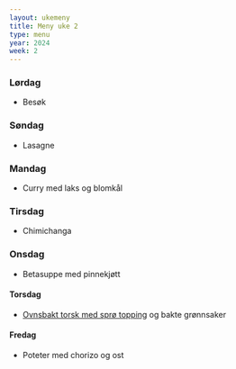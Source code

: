 ```yaml
---
layout: ukemeny
title: Meny uke 2
type: menu
year: 2024
week: 2
---
```


### Lørdag

- Besøk

### Søndag

- Lasagne

### Mandag

- Curry med laks og blomkål

### Tirsdag

- Chimichanga

### Onsdag

- Betasuppe med pinnekjøtt

#### Torsdag

- [Ovnsbakt torsk med sprø topping](https://www.godt.no/#!/oppskrift/8246/ovnsbakt-torsk-med-sproe-topping-kapers-og-sitronsmoer) og bakte grønnsaker

#### Fredag

- Poteter med chorizo og ost
